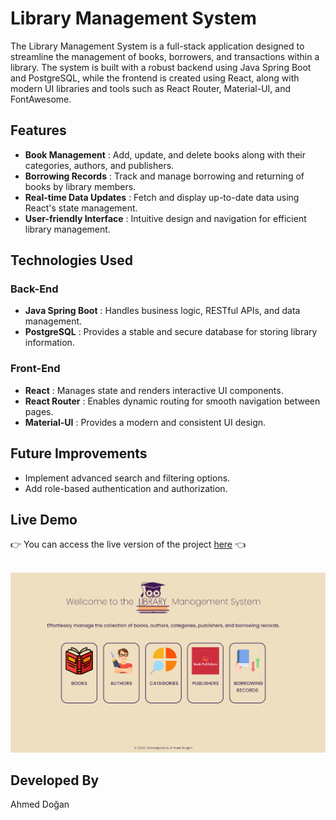 # Library Management System

The Library Management System is a full-stack application designed to streamline the management of books, borrowers, and transactions within a library. The system is built with a robust backend using Java Spring Boot and PostgreSQL, while the frontend is created using React, along with modern UI libraries and tools such as React Router, Material-UI, and FontAwesome.

## Features

- **Book Management** : Add, update, and delete books along with their categories, authors, and publishers.
- **Borrowing Records** : Track and manage borrowing and returning of books by library members.
- **Real-time Data Updates** : Fetch and display up-to-date data using React's state management.
- **User-friendly Interface** : Intuitive design and navigation for efficient library management.

## Technologies Used

### Back-End

- **Java Spring Boot** : Handles business logic, RESTful APIs, and data management.
- **PostgreSQL** : Provides a stable and secure database for storing library information.

### Front-End

- **React** : Manages state and renders interactive UI components.
- **React Router** : Enables dynamic routing for smooth navigation between pages.
- **Material-UI** : Provides a modern and consistent UI design.

## Future Improvements

- Implement advanced search and filtering options.
- Add role-based authentication and authorization.

## Live Demo

👉 You can access the live version of the project [here](https://ahmeddogan-capstone-library-app.netlify.app/) 👈 <br>
<br>

[![Project Screenshot](https://raw.githubusercontent.com/MuhammedAhmedDogan/Capstone-Library-App/refs/heads/main/src/assets/home-page-screenshot.png?token=GHSAT0AAAAAACVGVUFHDQ3NJQZ2CXZRAPDOZXYGXJQ)](https://ahmeddogan-capstone-library-app.netlify.app/)

## Developed By

Ahmed Doğan
